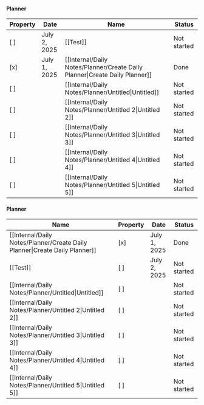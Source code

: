 #### Planner

|Property|Date|Name|Status|
|---|---|---|---|
|[ ]|July 2, 2025|[[Test]]|Not started|
|[x]|July 1, 2025|[[Internal/Daily Notes/Planner/Create Daily Planner\|Create Daily Planner]]|Done|
|[ ]||[[Internal/Daily Notes/Planner/Untitled\|Untitled]]|Not started|
|[ ]||[[Internal/Daily Notes/Planner/Untitled 2\|Untitled 2]]|Not started|
|[ ]||[[Internal/Daily Notes/Planner/Untitled 3\|Untitled 3]]|Not started|
|[ ]||[[Internal/Daily Notes/Planner/Untitled 4\|Untitled 4]]|Not started|
|[ ]||[[Internal/Daily Notes/Planner/Untitled 5\|Untitled 5]]|Not started|

  
  

  

  

  

  

#### Planner

|Name|Property|Date|Status|
|---|---|---|---|
|[[Internal/Daily Notes/Planner/Create Daily Planner\|Create Daily Planner]]|[x]|July 1, 2025|Done|
|[[Test]]|[ ]|July 2, 2025|Not started|
|[[Internal/Daily Notes/Planner/Untitled\|Untitled]]|[ ]||Not started|
|[[Internal/Daily Notes/Planner/Untitled 2\|Untitled 2]]|[ ]||Not started|
|[[Internal/Daily Notes/Planner/Untitled 3\|Untitled 3]]|[ ]||Not started|
|[[Internal/Daily Notes/Planner/Untitled 4\|Untitled 4]]|[ ]||Not started|
|[[Internal/Daily Notes/Planner/Untitled 5\|Untitled 5]]|[ ]||Not started|
